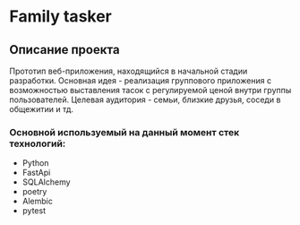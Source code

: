 # Family tasker

## Описание проекта
Прототип веб-приложения, находящийся в начальной стадии разработки. Основная идея - реализация группового приложения
с возможностью выставления тасок с регулируемой ценой внутри группы пользователей. Целевая аудитория - семьи, близкие 
друзья, соседи в общежитии и тд.
### Основной используемый на данный момент стек технологий:
- Python
- FastApi
- SQLAlchemy
- poetry
- Alembic
- pytest